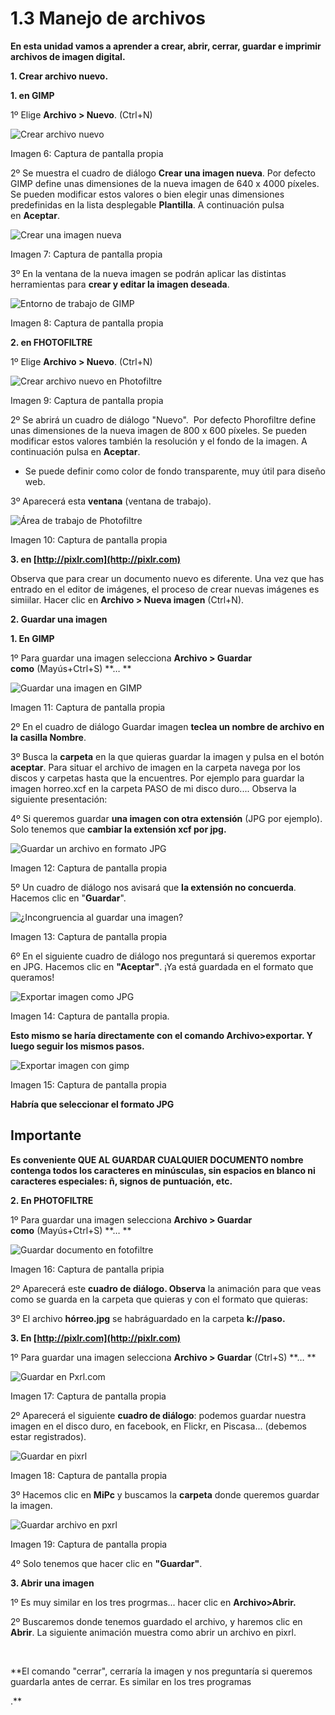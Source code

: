 # 1.3 Manejo de archivos

**En esta unidad vamos a aprender a crear, abrir, cerrar, guardar e imprimir archivos de imagen digital.**

**1\. Crear archivo nuevo.**

**1\. en GIMP**

1º Elige **Archivo > Nuevo**. (Ctrl+N)


![](img/nuevo.jpg "Crear archivo nuevo")


Imagen 6: Captura de pantalla propia

2º Se muestra el cuadro de diálogo **Crear una imagen nueva**. Por defecto GIMP define unas dimensiones de la nueva imagen de 640 x 4000 píxeles. Se pueden modificar estos valores o bien elegir unas dimensiones predefinidas en la lista desplegable **Plantilla**. A continuación pulsa en **Aceptar**.


![](img/crear.jpg "Crear una imagen nueva")


Imagen 7: Captura de pantalla propia

3º En la ventana de la nueva imagen se podrán aplicar las distintas herramientas para **crear y editar la imagen deseada**.


![](img/nueva_imagen.jpg "Entorno de trabajo de GIMP")


Imagen 8: Captura de pantalla propia

**2\. en FHOTOFILTRE**

1º Elige **Archivo > Nuevo**. (Ctrl+N)


![](img/filtre.jpg "Crear archivo nuevo en Photofiltre")


Imagen 9: Captura de pantalla propia

2º Se abrirá un cuadro de diálogo "Nuevo".  Por defecto Phorofiltre define unas dimensiones de la nueva imagen de 800 x 600 píxeles. Se pueden modificar estos valores también la resolución y el fondo de la imagen. A continuación pulsa en **Aceptar**.

*   Se puede definir como color de fondo transparente, muy útil para diseño web.

3º Aparecerá esta **ventana** (ventana de trabajo).


![](img/filtre2.jpg "Área de trabajo de Photofiltre")


Imagen 10: Captura de pantalla propia

**3\. en [http://pixlr.com](http://pixlr.com)**

Observa que para crear un documento nuevo es diferente. Una vez que has entrado en el editor de imágenes, el proceso de crear nuevas imágenes es simiilar. Hacer clic en **Archivo > Nueva imagen** (Ctrl+N).

**2\. Guardar una imagen**

**1\. En GIMP**

1º Para guardar una imagen selecciona **Archivo > Guardar como** (Mayús+Ctrl+S) **… **  


![](img/guardar.jpg "Guardar una imagen en GIMP")


Imagen 11: Captura de pantalla propia

2º En el cuadro de diálogo Guardar imagen **teclea un nombre de archivo en la casilla Nombre**. 

3º Busca la **carpeta** en la que quieras guardar la imagen y pulsa en el botón **aceptar**. Para situar el archivo de imagen en la carpeta navega por los discos y carpetas hasta que la encuentres. Por ejemplo para guardar la imagen horreo.xcf en la carpeta PASO de mi disco duro.... Observa la siguiente presentación:

4º Si queremos guardar **una imagen con otra extensión** (JPG por ejemplo). Solo tenemos que **cambiar la extensión xcf por jpg.**


![](img/guardar_jpg.jpg "Guardar un archivo en formato JPG")


Imagen 12: Captura de pantalla propia

5º Un cuadro de diálogo nos avisará que **la extensión no concuerda**. Hacemos clic en "**Guardar**".


![](img/incongruencia.jpg "¿Incongruencia al guardar una imagen?")


Imagen 13: Captura de pantalla propia

6º En el siguiente cuadro de diálogo nos preguntará si queremos exportar en JPG. Hacemos clic en **"Aceptar"**. ¡Ya está guardada en el formato que queramos!


![](img/avanzadasjpg.jpg "Exportar imagen como JPG")


Imagen 14: Captura de pantalla propia.

**Esto mismo se haría directamente con el comando Archivo>exportar. Y luego seguir los mismos pasos.**


![](img/exportar.jpg "Exportar imagen con gimp")


Imagen 15: Captura de pantalla propia

**Habría que seleccionar el formato JPG**

## Importante

**Es conveniente QUE AL GUARDAR CUALQUIER DOCUMENTO nombre contenga todos los caracteres en minúsculas, sin espacios en blanco ni caracteres especiales: ñ, signos de puntuación, etc.**

**2\. En PHOTOFILTRE**

1º Para guardar una imagen selecciona **Archivo > Guardar como** (Mayús+Ctrl+S) **… **


![](img/guardar_filtre.jpg "Guardar documento en fotofiltre")


Imagen 16: Captura de pantalla pripia

2º Aparecerá este **cuadro de diálogo. Observa** la animación para que veas como se guarda en la carpeta que quieras y con el formato que quieras:

3º El archivo **hórreo.jpg** se habráguardado en la carpeta **k://paso.**

**3\. En [http://pixlr.com](http://pixlr.com)**

1º Para guardar una imagen selecciona **Archivo > Guardar** (Ctrl+S) **… **


![](img/guardar_pxr.jpg "Guardar en Pxrl.com")


Imagen 17: Captura de pantalla propia

2º Aparecerá el siguiente **cuadro de diálogo**: podemos guardar nuestra imagen en el disco duro, en facebook, en Flickr, en Piscasa... (debemos estar registrados).


![](img/pixrl2.jpg "Guardar en pixrl")


Imagen 18: Captura de pantalla propia

3º Hacemos clic en **MiPc** y buscamos la **carpeta** donde queremos guardar la imagen.


![](img/pixrl3.jpg "Guardar archivo en pxrl")


Imagen 19: Captura de pantalla propia

4º Solo tenemos que hacer clic en **"Guardar"**.

**3\. Abrir una imagen**

1º Es muy similar en los tres progrmas... hacer clic en **Archivo>Abrir.**

2º Buscaremos donde tenemos guardado el archivo, y haremos clic en **Abrir**. La siguiente animación muestra como abrir un archivo en pixrl.

 

**El comando "cerrar", cerraría la imagen y nos preguntaría si queremos guardarla antes de cerrar. Es similar en los tres programas  
  
.**

